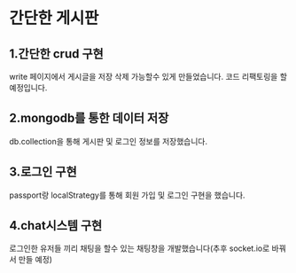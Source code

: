 # 간단한 게시판

## 1.간단한 crud 구현
 write 페이지에서 게시글을 저장 삭제 가능할수 있게 만들었습니다.
 코드 리팩토링을 할 예정입니다.
## 2.mongodb를 통한 데이터 저장
db.collection을 통해 게시판 및 로그인 정보를 저장했습니다.
## 3.로그인 구현
passport랑 localStrategy를 통해 회원 가입 및 로그인 구현을 했습니다.
## 4.chat시스템 구현
로그인한 유저들 끼리 채팅을 할수 있는 채팅창을 개발했습니다(추후 socket.io로 바꿔서 만들 예정)
